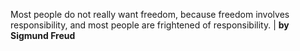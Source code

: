Most people do not really want freedom, because freedom involves responsibility, and most people are frightened of responsibility. | **by Sigmund Freud**